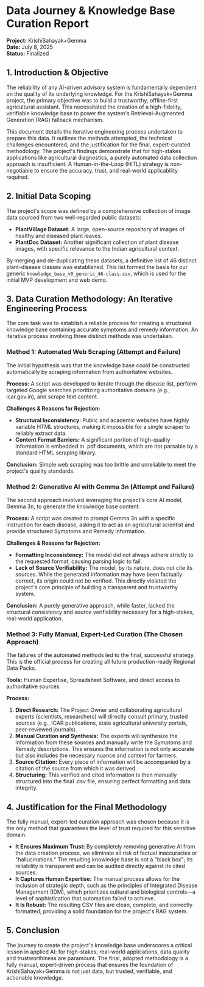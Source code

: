# Data Journey & Knowledge Base Curation Report

**Project:** KrishiSahayak+Gemma  
**Date:** July 8, 2025  
**Status:** Finalized

## 1. Introduction & Objective

The reliability of any AI-driven advisory system is fundamentally dependent on the quality of its underlying knowledge. For the KrishiSahayak+Gemma project, the primary objective was to build a trustworthy, offline-first agricultural assistant. This necessitated the creation of a high-fidelity, verifiable knowledge base to power the system's Retrieval-Augmented Generation (RAG) fallback mechanism.

This document details the iterative engineering process undertaken to prepare this data. It outlines the methods attempted, the technical challenges encountered, and the justification for the final, expert-curated methodology. The project's findings demonstrate that for high-stakes applications like agricultural diagnostics, a purely automated data collection approach is insufficient. A Human-in-the-Loop (HITL) strategy is non-negotiable to ensure the accuracy, trust, and real-world applicability required.

## 2. Initial Data Scoping

The project's scope was defined by a comprehensive collection of image data sourced from two well-regarded public datasets:

- **PlantVillage Dataset:** A large, open-source repository of images of healthy and diseased plant leaves.
- **PlantDoc Dataset:** Another significant collection of plant disease images, with specific relevance to the Indian agricultural context.

By merging and de-duplicating these datasets, a definitive list of 46 distinct plant-disease classes was established. This list formed the basis for our generic `knowledge_base_v0_generic_46-class.csv`, which is used for the initial MVP development and web demo.

## 3. Data Curation Methodology: An Iterative Engineering Process

The core task was to establish a reliable process for creating a structured knowledge base containing accurate symptoms and remedy information. An iterative process involving three distinct methods was undertaken.

### Method 1: Automated Web Scraping (Attempt and Failure)

The initial hypothesis was that the knowledge base could be constructed automatically by scraping information from authoritative websites.

**Process:** A script was developed to iterate through the disease list, perform targeted Google searches prioritizing authoritative domains (e.g., icar.gov.in), and scrape text content.

**Challenges & Reasons for Rejection:**
- **Structural Inconsistency:** Public and academic websites have highly variable HTML structures, making it impossible for a single scraper to reliably extract data.
- **Content Format Barriers:** A significant portion of high-quality information is embedded in .pdf documents, which are not parsable by a standard HTML scraping library.

**Conclusion:** Simple web scraping was too brittle and unreliable to meet the project's quality standards.

### Method 2: Generative AI with Gemma 3n (Attempt and Failure)

The second approach involved leveraging the project's core AI model, Gemma 3n, to generate the knowledge base content.

**Process:** A script was created to prompt Gemma 3n with a specific instruction for each disease, asking it to act as an agricultural scientist and provide structured Symptoms and Remedy information.

**Challenges & Reasons for Rejection:**
- **Formatting Inconsistency:** The model did not always adhere strictly to the requested format, causing parsing logic to fail.
- **Lack of Source Verifiability:** The model, by its nature, does not cite its sources. While the generated information may have been factually correct, its origin could not be verified. This directly violated the project's core principle of building a transparent and trustworthy system.

**Conclusion:** A purely generative approach, while faster, lacked the structural consistency and source verifiability necessary for a high-stakes, real-world application.

### Method 3: Fully Manual, Expert-Led Curation (The Chosen Approach)

The failures of the automated methods led to the final, successful strategy. This is the official process for creating all future production-ready Regional Data Packs.

**Tools:** Human Expertise, Spreadsheet Software, and direct access to authoritative sources.

**Process:**
1. **Direct Research:** The Project Owner and collaborating agricultural experts (scientists, researchers) will directly consult primary, trusted sources (e.g., ICAR publications, state agricultural university portals, peer-reviewed journals).
2. **Manual Curation and Synthesis:** The experts will synthesize the information from these sources and manually write the Symptoms and Remedy descriptions. This ensures the information is not only accurate but also includes the necessary nuance and context for farmers.
3. **Source Citation:** Every piece of information will be accompanied by a citation of the source from which it was derived.
4. **Structuring:** This verified and cited information is then manually structured into the final .csv file, ensuring perfect formatting and data integrity.

## 4. Justification for the Final Methodology

The fully manual, expert-led curation approach was chosen because it is the only method that guarantees the level of trust required for this sensitive domain.

- **It Ensures Maximum Trust:** By completely removing generative AI from the data creation process, we eliminate all risk of factual inaccuracies or "hallucinations." The resulting knowledge base is not a "black box"; its reliability is transparent and can be audited directly against its cited sources.
- **It Captures Human Expertise:** The manual process allows for the inclusion of strategic depth, such as the principles of Integrated Disease Management (IDM), which prioritizes cultural and biological controls—a level of sophistication that automation failed to achieve.
- **It Is Robust:** The resulting CSV files are clean, complete, and correctly formatted, providing a solid foundation for the project's RAG system.

## 5. Conclusion

The journey to create the project's knowledge base underscores a critical lesson in applied AI: for high-stakes, real-world applications, data quality and trustworthiness are paramount. The final, adopted methodology is a fully manual, expert-driven process that ensures the foundation of KrishiSahayak+Gemma is not just data, but trusted, verifiable, and actionable knowledge.
